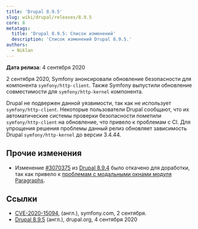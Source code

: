 ```yaml
---
title: 'Drupal 8.9.5'
slug: wiki/drupal/releases/8.9.5
core: 8
metatags:
  title: 'Drupal 8.9.5: Список изменений'
  description: 'Список изменений Drupal 8.9.5.'
authors:
  - Niklan
---
```


**Дата релиза**: 4 сентября 2020

2 сентября 2020, Symfony анонсировали обновление безопасности для компонента `symfony/http-client`. Также Symfony выпустили обновление совместимости для `symfony/http-kernel` компонента.

Drupal не подвержен данной уязвимости, так как не использует `symfony/http-client`. Некоторые пользователи Drupal сообщают, что их автоматические системы проверки безопасности пометили `symfony/http-client` на обновление, что привело к проблемам с  CI. Для упрощения решения проблемы данный релиз обновляет зависимость Drupal `symfony/http-kernel` до версии 3.4.44.

## Прочие изменения

- Изменение [#3070375](https://www.drupal.org/project/drupal/issues/3070375) из [Drupal 8.9.4](../8.9.4/index.md) было откачено для доработки, так как привело к [проблемам с модальными окнами модуля Paragraphs](https://www.drupal.org/project/paragraphs/issues/3168733).

## Ссылки

- [CVE-2020-15094](https://symfony.com/blog/cve-2020-15094-prevent-rce-when-calling-untrusted-remote-with-cachinghttpclient), (англ.), symfony.com, 2 сентября.
- [Drupal 8.9.5](https://www.drupal.org/project/drupal/releases/8.9.5) (англ.), drupal.org, 4 сентября 2020